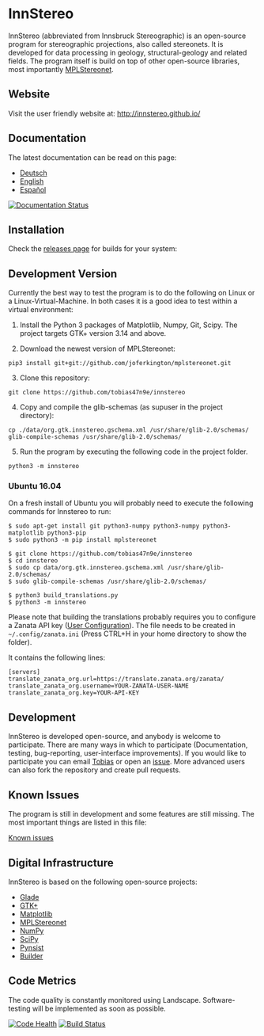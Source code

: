 # InnStereo
InnStereo (abbreviated from Innsbruck Stereographic) is an open-source program for stereographic projections, also called stereonets. It is developed for data processing in geology, structural-geology and related fields. The program itself is build on top of other open-source libraries, most importantly [MPLStereonet](https://github.com/joferkington/mplstereonet).

## Website

Visit the user friendly website at: http://innstereo.github.io/

## Documentation
The latest documentation can be read on this page:

* [Deutsch](http://innstereo.readthedocs.org/de/latest/)
* [English](http://innstereo.readthedocs.org/en/latest/)
* [Español](http://innstereo.readthedocs.org/es/latest/)

[![Documentation Status](https://readthedocs.org/projects/innstereo/badge/?version=latest)](https://readthedocs.org/projects/innstereo/?badge=latest)

## Installation

Check the [releases page](https://github.com/tobias47n9e/innstereo/releases) for builds for your system:

## Development Version

Currently the best way to test the program is to do the following on Linux or a Linux-Virtual-Machine. In both cases it is a good idea to test within a virtual environment:

1. Install the Python 3 packages of Matplotlib, Numpy, Git, Scipy. The project targets GTK+ version 3.14 and above.

2. Download the newest version of MPLStereonet:
```Shell
pip3 install git+git://github.com/joferkington/mplstereonet.git
```

3. Clone this repository:
```Shell
git clone https://github.com/tobias47n9e/innstereo
```

4. Copy and compile the glib-schemas (as supuser in the project directory):
```Shell
cp ./data/org.gtk.innstereo.gschema.xml /usr/share/glib-2.0/schemas/
glib-compile-schemas /usr/share/glib-2.0/schemas/
```

5. Run the program by executing the following code in the project folder.
```Shell
python3 -m innstereo
```
### Ubuntu 16.04

On a fresh install of Ubuntu you will probably need to execute the following commands for Innstereo to run:

```
$ sudo apt-get install git python3-numpy python3-numpy python3-matplotlib python3-pip
$ sudo python3 -m pip install mplstereonet

$ git clone https://github.com/tobias47n9e/innstereo
$ cd innstereo
$ sudo cp data/org.gtk.innstereo.gschema.xml /usr/share/glib-2.0/schemas/
$ sudo glib-compile-schemas /usr/share/glib-2.0/schemas/

$ python3 build_translations.py
$ python3 -m innstereo
```
Please note that building the translations probably requires you to configure a Zanata API key ([User Configuration](http://zanata-client.readthedocs.io/en/latest/configuration/)). The file needs to be created in `~/.config/zanata.ini` (Press CTRL+H in your home directory to show the folder).

It contains the following lines:

```
[servers]
translate_zanata_org.url=https://translate.zanata.org/zanata/
translate_zanata_org.username=YOUR-ZANATA-USER-NAME
translate_zanata_org.key=YOUR-API-KEY

```

## Development
InnStereo is developed open-source, and anybody is welcome to participate. There are many ways in which to participate (Documentation, testing, bug-reporting, user-interface improvements). If you would like to participate you can email [Tobias](https://github.com/tobias47n9e) or open an [issue](https://github.com/tobias47n9e/innstereo/issues). More advanced users can also fork the repository and create pull requests.

## Known Issues
The program is still in development and some features are still missing. The most important things are listed in this file:

[Known issues](https://github.com/tobias47n9e/innstereo/blob/master/known_issues.rst)

## Digital Infrastructure
InnStereo is based on the following open-source projects:

* [Glade](https://glade.gnome.org/)
* [GTK+](http://www.gtk.org/)
* [Matplotlib](http://matplotlib.org/)
* [MPLStereonet](https://github.com/joferkington/mplstereonet)
* [NumPy](http://www.numpy.org/)
* [SciPy](http://www.scipy.org/)
* [Pynsist](https://github.com/takluyver/pynsist)
* [Builder](https://wiki.gnome.org/Apps/Builder)

## Code Metrics
The code quality is constantly monitored using Landscape. Software-testing will be implemented as soon as possible.

[![Code Health](https://landscape.io/github/tobias47n9e/innstereo/master/landscape.svg?style=flat)](https://landscape.io/github/tobias47n9e/innstereo/master)
[![Build Status](https://travis-ci.org/tobias47n9e/innstereo.svg)](https://travis-ci.org/tobias47n9e/innstereo)
